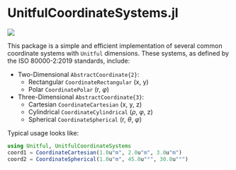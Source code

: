 # UnitfulCoordinateSystems.jl

[![](https://img.shields.io/badge/docs-latest-blue.svg)](https://mikeingold.github.io/UnitfulCoordinateSystems.jl/dev/)

This package is a simple and efficient implementation of several common coordinate
systems with `Unitful` dimensions. These systems, as defined by the ISO 80000-2:2019
standards, include:
- Two-Dimensional `AbstractCoordinate{2}`:
    - Rectangular `CoordinateRectangular` (x, y)
    - Polar `CoordinatePolar` (r, $\varphi$)
- Three-Dimensional `AbstractCoordinate{3}`:
    - Cartesian `CoordinateCartesian` (x, y, z)
    - Cylindrical `CoordinateCylindrical` ($\rho$, $\varphi$, z)
    - Spherical `CoordinateSpherical` (r, $\theta$, $\varphi$)

Typical usage looks like:
```julia
using Unitful, UnitfulCoordinateSystems
coord1 = CoordinateCartesian(1.0u"m", 2.0u"m", 3.0u"m")
coord2 = CoordinateSpherical(1.0u"m", 45.0u"°", 30.0u"°")
```
